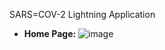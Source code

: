 SARS=COV-2 Lightning Application
- **Home Page:**
![image](https://user-images.githubusercontent.com/88401843/128574631-83569f8a-8c77-4caa-9011-6065a9f504d1.png)


